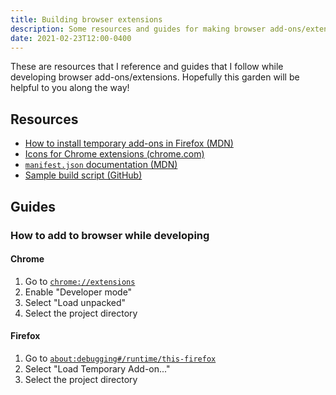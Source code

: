 ```yaml
---
title: Building browser extensions
description: Some resources and guides for making browser add-ons/extensions
date: 2021-02-23T12:00-0400
---
```


These are resources that I reference and guides that I follow while developing
browser add-ons/extensions. Hopefully this garden will be helpful to you along
the way!

## Resources

- [How to install temporary add-ons in Firefox (MDN)](https://developer.mozilla.org/en-US/docs/Mozilla/Add-ons/WebExtensions/Your_first_WebExtension#installing)
- [Icons for Chrome extensions (chrome.com)](https://developer.chrome.com/docs/extensions/mv2/manifest/icons/)
- [`manifest.json` documentation (MDN)](https://developer.mozilla.org/en-US/docs/Mozilla/Add-ons/WebExtensions/manifest.json)
- [Sample build script (GitHub)](https://raw.githubusercontent.com/SeanMcP/popsicle-sticks-mini/master/build.sh)

## Guides

### How to add to browser while developing

#### Chrome

1. Go to [`chrome://extensions`](chrome://extensions)
2. Enable "Developer mode"
3. Select "Load unpacked"
4. Select the project directory

#### Firefox

1. Go to
   [`about:debugging#/runtime/this-firefox`](about:debugging#/runtime/this-firefox)
2. Select "Load Temporary Add-on..."
3. Select the project directory
